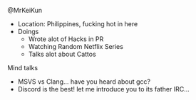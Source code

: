@MrKeiKun
- Location: Philippines, fucking hot in here
- Doings
    - Wrote alot of Hacks in PR
    - Watching Random Netflix Series
    - Talks alot about Cattos

Mind talks
- MSVS vs Clang... have you heard about gcc?
- Discord is the best! let me introduce you to its father IRC...
